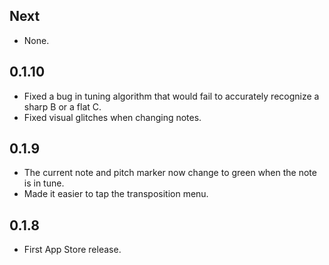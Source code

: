 ## Next

* None.

## 0.1.10

* Fixed a bug in tuning algorithm that would fail to accurately
  recognize a sharp B or a flat C.
* Fixed visual glitches when changing notes.

## 0.1.9

* The current note and pitch marker now change to green when the note is
  in tune.
* Made it easier to tap the transposition menu.

## 0.1.8

* First App Store release.
